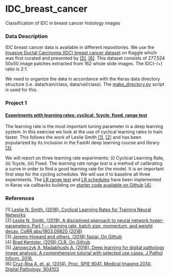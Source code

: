 # IDC_breast_cancer
Classification of IDC in breast cancer histology images

### Data Description
IDC breast cancer data is available in different repositories. We use the [Invasive Ductal Carcinoma (IDC) breast cancer dataset](https://www.kaggle.com/paultimothymooney/breast-histopathology-images) on Kaggle which was first curated and presented by <a href="#ref5">[5]</a>, <a href="#ref6">[6]</a>. This dataset consists of 277,524 50x50 image patches extracted from 162 whole slide images. The IDC(-/+) ratio is 2:1.

We need to organize the data in accordance with the Keras data directory structure (i.e. data/train/class, data/val/class). The [make_directory.py](https://github.com/Meena-Mani/IDC_breast_cancer/blob/master/make_directory.py) script is used for this.

### Project 1
#### [Experiments with learning rates:  cyclical, 1cycle, fixed, range test](https://github.com/Meena-Mani/IDC_breast_cancer/blob/master/FT_LR_experiments.ipynb)
The learning rate is the most important tuning parameter in a deep learning system. In this exercise we look at the use of cyclical learning rates to train faster. This follows the work of Leslie Smith <a href="#ref1">[1]</a>, <a href="#ref2">[2]</a> and has been popularized by its inclusion in the FastAI deep learning course and library <a href="#ref3">[3]</a>. 

We will report on three learning rate experiments: (i) Cyclical Learning Rate, (ii) 1cycle, (iii) Fixed.  The *learning rate range test* is a method of calibrating a curve in order to find a good learning rate for the model. It is an important first step for the cycling schedules. We will use it to baseline all three experiments.  The [LR range test](https://github.com/Meena-Mani/IDC_breast_cancer/blob/master/lrate_callback.py) and [LR schedules](https://github.com/Meena-Mani/IDC_breast_cancer/blob/master/clr_callback.py) have been implemented in Keras via callbacks building on [starter code available on Github](https://github.com/bckenstler/CLR) <a href="#ref4">[4]</a>.

### References
<a name="ref1"></a>[1] [Leslie N. Smith. (2016). Cyclical Learning Rates for Training Neural Networks](https://arxiv.org/pdf/1506.01186.pdf)  
<a name="ref2"></a>[2] [Leslie N. Smith. (2018). A disciplined approach to neural network hyper-parameters: Part 1 -- learning rate, batch size, momentum, and weight decay.  CoRR abs/1803.09820 (2018)](https://arxiv.org/abs/1803.09820)  
<a name="ref3"></a>[3] [Jeremy Howard and others. (2018) fastai. On Github](https://github.com/fastai/fastai)     
<a name="ref4"></a>[4] [Brad Kentsler. (2018) CLR. On Github](https://github.com/bckenstler/CLR)   
<a name="ref5"></a>[5] [Janowczyk A, Madabhushi A. (2016). Deep learning for digital pathology image analysis: A comprehensive tutorial with selected use cases. J Pathol Inform. 2016.](https://www.ncbi.nlm.nih.gov/pubmed/27563488)   
<a name="ref6"></a>[6] [Cruz-Roa A. et. al. (2014). Proc. SPIE 9041, Medical Imaging 2014: Digital Pathology, 904103](http://spie.org/Publications/Proceedings/Paper/10.1117/12.2043872)
